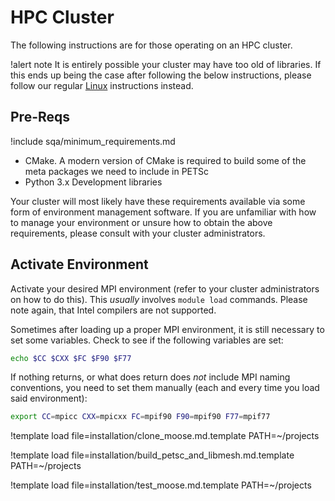 # HPC Cluster

The following instructions are for those operating on an HPC cluster.

!alert note
It is entirely possible your cluster may have too old of libraries. If this ends up being the case
after following the below instructions, please follow our regular [Linux](installation/conda.md)
instructions instead.

## Pre-Reqs

!include sqa/minimum_requirements.md

- CMake. A modern version of CMake is required to build some of the meta packages we need to include in PETSc
- Python 3.x Development libraries

Your cluster will most likely have these requirements available via some form of environment
management software. If you are unfamiliar with how to manage your environment or unsure how to
obtain the above requirements, please consult with your cluster administrators.

## Activate Environment

Activate your desired MPI environment (refer to your cluster administrators on how to do this).
This *usually* involves `module load` commands. Please note again, that Intel compilers are not
supported.

Sometimes after loading up a proper MPI environment, it is still necessary to set some variables.
Check to see if the following variables are set:

```bash
echo $CC $CXX $FC $F90 $F77
```

If nothing returns, or what does return does *not* include MPI naming conventions, you need to set
them manually (each and every time you load said environment):

```bash
export CC=mpicc CXX=mpicxx FC=mpif90 F90=mpif90 F77=mpif77
```

!template load file=installation/clone_moose.md.template PATH=~/projects

!template load file=installation/build_petsc_and_libmesh.md.template PATH=~/projects

!template load file=installation/test_moose.md.template PATH=~/projects
